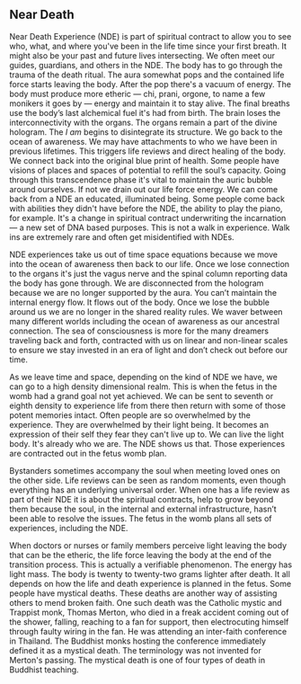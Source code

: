 
## Near Death


Near Death Experience (NDE) is part of spiritual contract to allow you to see who,
what,
and where you've been in the life time since your first breath.
It might also be your past and future lives intersecting.
We often meet our guides,
guardians,
and others in the NDE.
The body has to go through the trauma of the death ritual.
The aura somewhat pops and the contained life force starts leaving the body.
After the pop there's a vacuum of energy.
The body must produce more etheric
&mdash;
chi,
prani,
orgone,
to name a few monikers it goes by
&mdash;
energy and maintain it to stay alive.
The final breaths use the body’s last alchemical fuel it's had from birth.
The brain loses the interconnectivity with the organs.
The organs remain a part of the divine hologram.
The *I am* begins to disintegrate its structure.
We go back to the ocean of awareness.
We may have attachments to who we have been in previous lifetimes.
This triggers life reviews and direct healing of the body.
We connect back into the original blue print of health.
Some people have visions of places and spaces of potential to refill the soul’s capacity.
Going through this transcendence phase it's vital to maintain the auric bubble around ourselves.
If not we drain out our life force energy.
We can come back from a NDE an educated,
illuminated being.
Some people come back with abilities they didn't have before the NDE,
the ability to play the piano,
for example.
It's a change in spiritual contract underwriting the incarnation
&mdash;
a new set of DNA based purposes.
This is not a walk in experience.
Walk ins are extremely rare and often get misidentified with NDEs.


NDE experiences take us out of time space equations because we move into the ocean of awareness then back to our life.
Once we lose connection to the organs it's just the vagus nerve and the spinal column reporting data the body has gone through.
We are disconnected from the hologram because we are no longer supported by the aura.
You can’t maintain the internal energy flow.
It flows out of the body.
Once we lose the bubble around us we are no longer in the shared reality rules.
We waver between many different worlds including the ocean of awareness as our ancestral connection.
The sea of consciousness is more for the many dreamers traveling back and forth,
contracted with us on linear and non-linear scales to ensure we stay invested in an era of light and don’t check out before our time.

As we leave time and space,
depending on the kind of NDE we have,
we can go to a high density dimensional realm.
This is when the fetus in the womb had a grand goal not yet achieved.
We can be sent to seventh  or eighth density to experience life from there then return with some of those potent memories intact.
Often people are so overwhelmed by the experience.
They are overwhelmed by their light being.
It becomes an expression of their self they fear they can't live up to.
We can live the light body.
It's already who we are.
The NDE shows us that.
Those experiences are contracted out in the fetus womb plan.


Bystanders sometimes accompany the soul when meeting loved ones on the other side.
Life reviews can be seen as random moments,
even though everything has an underlying universal order.
When one has a life review as part of their NDE it is about the spiritual contracts,
help to grow beyond them because the soul,
in the internal and external infrastructure,
hasn’t been able to resolve the issues.
The fetus in the womb plans all sets of experiences,
including the NDE.

When doctors or nurses or family members perceive light leaving the body that can be the etheric,
the life force leaving the body at the end of the transition process.
This is actually a verifiable phenomenon.
The energy has light mass.
The body is twenty to twenty-two grams lighter after death.
It all depends on how the life and death experience is planned in the fetus.
Some people have mystical deaths.
These deaths are another way of assisting others to mend broken faith.
One such death was the Catholic mystic and Trappist monk,
Thomas Merton,
who died in a freak accident coming out of the shower,
falling,
reaching to a fan for support,
then electrocuting himself through faulty wiring in the fan.
He was attending an inter-faith conference in Thailand.
The Buddhist monks hosting the conference immediately defined it as a mystical death.
The terminology was not invented for Merton's passing.
The mystical death is one of four types of death in Buddhist teaching.
